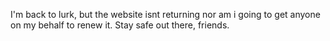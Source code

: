 I'm back to lurk, but the website isnt returning nor am i going to get anyone on my behalf to renew it.
Stay safe out there, friends.
